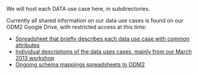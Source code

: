 We will host each DATA use case here, in subdirectories.

Currently all shared information on our data use cases is found on our ODM2 Google Drive, with restricted access at this time:
  * [Spreadsheet that briefly describes each data use case with common attributes](https://docs.google.com/spreadsheet/ccc?key=0ArvBlSZGFJKHdHM0R1dJMngxdHRYOF8wUGpRdWVXUlE&usp=drive_web#gid=0)
  * [Individual descriptions of the data uses cases, mainly from our March 2013 workshop](https://drive.google.com/?tab=mo&authuser=0#folders/0B0mUuf2-qdlTbkVaSFc1WjJNZ1U)
  * [Ongoing schema mappings spreadsheets to ODM2](https://drive.google.com/?tab=mo&authuser=0#folders/0B0mUuf2-qdlTaTdfYXJUR0NYODA)
